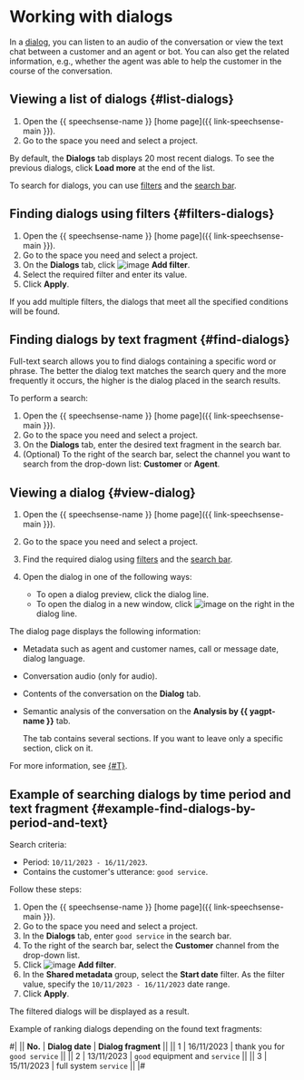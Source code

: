 # Working with dialogs

In a [dialog](../../concepts/dialogs.md), you can listen to an audio of the conversation or view the text chat between a customer and an agent or bot. You can also get the related information, e.g., whether the agent was able to help the customer in the course of the conversation.

## Viewing a list of dialogs {#list-dialogs}

1. Open the {{ speechsense-name }} [home page]({{ link-speechsense-main }}).
1. Go to the space you need and select a project.

By default, the **Dialogs** tab displays 20 most recent dialogs. To see the previous dialogs, click **Load more** at the end of the list.

To search for dialogs, you can use [filters](#filters-dialogs) and the [search bar](#find-dialogs).

## Finding dialogs using filters {#filters-dialogs}

1. Open the {{ speechsense-name }} [home page]({{ link-speechsense-main }}).
1. Go to the space you need and select a project.
1. On the **Dialogs** tab, click ![image](../../../_assets/console-icons/plus.svg) **Add filter**.
1. Select the required filter and enter its value.
1. Click **Apply**.

If you add multiple filters, the dialogs that meet all the specified conditions will be found.

## Finding dialogs by text fragment {#find-dialogs}

Full-text search allows you to find dialogs containing a specific word or phrase. The better the dialog text matches the search query and the more frequently it occurs, the higher is the dialog placed in the search results.

To perform a search:

1. Open the {{ speechsense-name }} [home page]({{ link-speechsense-main }}).
1. Go to the space you need and select a project.
1. On the **Dialogs** tab, enter the desired text fragment in the search bar.
1. (Optional) To the right of the search bar, select the channel you want to search from the drop-down list: **Customer** or **Agent**.

## Viewing a dialog {#view-dialog}

1. Open the {{ speechsense-name }} [home page]({{ link-speechsense-main }}).
1. Go to the space you need and select a project.
1. Find the required dialog using [filters](#filters-dialogs) and the [search bar](#find-dialogs).
1. Open the dialog in one of the following ways:

    * To open a dialog preview, click the dialog line.
    * To open the dialog in a new window, click ![image](../../../_assets/console-icons/arrow-up-right-from-square.svg) on the right in the dialog line.

The dialog page displays the following information:

* Metadata such as agent and customer names, call or message date, dialog language.
* Conversation audio (only for audio).
* Contents of the conversation on the **Dialog** tab.
* Semantic analysis of the conversation on the **Analysis by {{ yagpt-name }}** tab.

    The tab contains several sections. If you want to leave only a specific section, click on it.

For more information, see [{#T}](../../concepts/dialogs.md#details).

## Example of searching dialogs by time period and text fragment {#example-find-dialogs-by-period-and-text}

Search criteria:

* Period: `10/11/2023 - 16/11/2023`.
* Contains the customer's utterance: `good service`.

Follow these steps:

1. Open the {{ speechsense-name }} [home page]({{ link-speechsense-main }}).
1. Go to the space you need and select a project.
1. In the **Dialogs** tab, enter `good service` in the search bar.
1. To the right of the search bar, select the **Customer** channel from the drop-down list.
1. Click ![image](../../../_assets/console-icons/plus.svg) **Add filter**.
1. In the **Shared metadata** group, select the **Start date** filter. As the filter value, specify the `10/11/2023 - 16/11/2023` date range.
1. Click **Apply**.

The filtered dialogs will be displayed as a result.

Example of ranking dialogs depending on the found text fragments:

#|
|| **No.** | **Dialog date** | **Dialog fragment** ||
|| 1 | 16/11/2023 | thank you for `good service` ||
|| 2 | 13/11/2023 | `good` equipment and `service` ||
|| 3 | 15/11/2023 | full system `service` ||
|#
